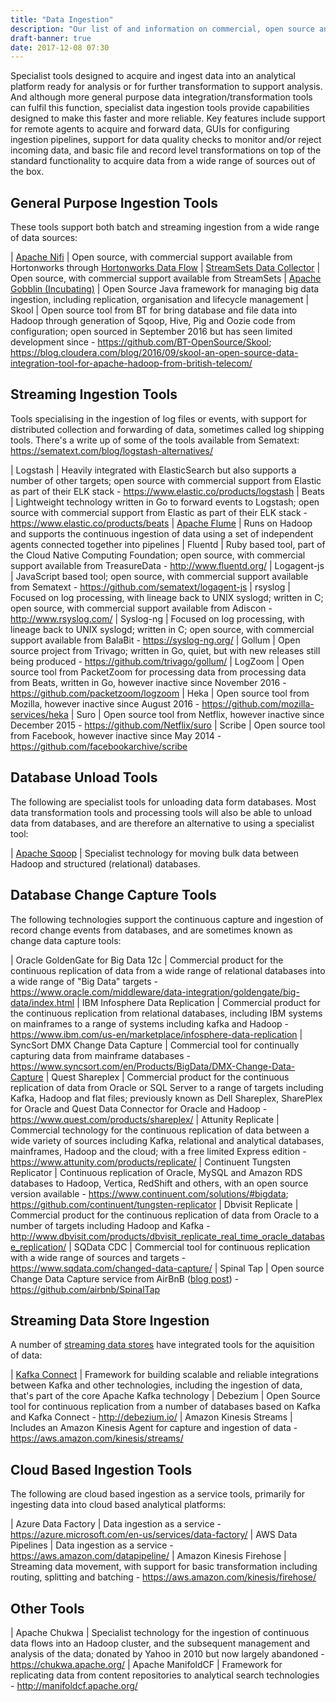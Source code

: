 ```yaml
---
title: "Data Ingestion"
description: "Our list of and information on commercial, open source and cloud based data ingestion tools, including NiFi, StreamSets, Gobblin, Logstash, Flume, FluentD, Sqoop, GoldenGate and alternatives to these."
draft-banner: true
date: 2017-12-08 07:30
---
```

Specialist tools designed to acquire and ingest data into an analytical platform ready for analysis or for further transformation to support analysis.  And although more general purpose data integration/transformation tools can fulfil this function, specialist data ingestion tools provide capabilities designed to make this faster and more reliable.  Key features include support for remote agents to acquire and forward data, GUIs for configuring ingestion pipelines, support for data quality checks to monitor and/or reject incoming data, and basic file and record level transformations on top of the standard functionality to acquire data from a wide range of sources out of the box. 
<!--more-->

## General Purpose Ingestion Tools

These tools support both batch and streaming ingestion from a wide range of data sources:

| [Apache Nifi](/technologies/apache-nifi/) | Open source, with commercial support available from Hortonworks through [Hortonworks Data Flow](/technologies/hortonworks-data-flow/)
| [StreamSets Data Collector](/technologies/streamsets-data-collector/) | Open source, with commercial support available from StreamSets
| [Apache Gobblin (Incubating)](/technologies/apache-gobblin/) | Open Source Java framework for managing big data ingestion, including replication, organisation and lifecycle management
| Skool | Open source tool from BT for bring database and file data into Hadoop through generation of Sqoop, Hive, Pig and Oozie code from configuration; open sourced in September 2016 but has seen limited development since - <https://github.com/BT-OpenSource/Skool>; <https://blog.cloudera.com/blog/2016/09/skool-an-open-source-data-integration-tool-for-apache-hadoop-from-british-telecom/>

## Streaming Ingestion Tools

Tools specialising in the ingestion of log files or events, with support for distributed collection and forwarding of data, sometimes called log shipping tools. There's a write up of some of the tools available from Sematext: <https://sematext.com/blog/logstash-alternatives/>

| Logstash | Heavily integrated with ElasticSearch but also supports a number of other targets; open source with commercial support from Elastic as part of their ELK stack - <https://www.elastic.co/products/logstash>
| Beats | Lightweight technology written in Go to forward events to Logstash; open source with commercial support from Elastic as part of their ELK stack - <https://www.elastic.co/products/beats>
| [Apache Flume](/technologies/apache-flume/) | Runs on Hadoop and supports the continuous ingestion of data using a set of independent agents connected together into pipelines
| Fluentd | Ruby based tool, part of the Cloud Native Computing Foundation; open source, with commercial support available from TreasureData - <http://www.fluentd.org/>
| Logagent-js | JavaScript based tool; open source, with commercial support available from Sematext - <https://github.com/sematext/logagent-js>
| rsyslog | Focused on log processing, with lineage back to UNIX syslogd; written in C; open source, with commercial support available from Adiscon - <http://www.rsyslog.com/>
| Syslog-ng | Focused on log processing, with lineage back to UNIX syslogd; written in C; open source, with commercial support available from BalaBit - <https://syslog-ng.org/>
| Gollum | Open source project from Trivago; written in Go, quiet, but with new releases still being produced - <https://github.com/trivago/gollum/>
| LogZoom | Open source tool from PacketZoom for processing data from processing data from Beats, written in Go, however inactive since November 2016 - <https://github.com/packetzoom/logzoom>
| Heka | Open source tool from Mozilla, however inactive since August 2016 - <https://github.com/mozilla-services/heka>
| Suro | Open source tool from Netflix, however inactive since December 2015 - <https://github.com/Netflix/suro>
| Scribe | Open source tool from Facebook, however inactive since May 2014 - <https://github.com/facebookarchive/scribe>

## Database Unload Tools

The following are specialist tools for unloading data form databases.  Most data transformation tools and processing tools will also be able to unload data from databases, and are therefore an alternative to using a specialist tool:

| [Apache Sqoop](/technologies/apache-sqoop/) | Specialist technology for moving bulk data between Hadoop and structured (relational) databases.

## Database Change Capture Tools

The following technologies support the continuous capture and ingestion of record change events from databases, and are sometimes known as change data capture tools:

| Oracle GoldenGate for Big Data 12c | Commercial product for the continuous replication of data from a wide range of relational databases into a wide range of "Big Data" targets - <https://www.oracle.com/middleware/data-integration/goldengate/big-data/index.html>
| IBM Infosphere Data Replication | Commercial product for the continuous replication from relational databases, including IBM systems on mainframes to a range of systems including kafka and Hadoop - <https://www.ibm.com/us-en/marketplace/infosphere-data-replication>
| SyncSort DMX Change Data Capture | Commercial tool for continually capturing data from mainframe databases - <https://www.syncsort.com/en/Products/BigData/DMX-Change-Data-Capture>
| Quest Shareplex | Commercial product for the continuous replication of data from Oracle or SQL Server to a range of targets including Kafka, Hadoop and flat files; previously known as Dell Shareplex, SharePlex for Oracle and Quest Data Connector for Oracle and Hadoop - <https://www.quest.com/products/shareplex/>
| Attunity Replicate | Commercial technology for the continuous replication of data between a wide variety of sources including Kafka, relational and analytical databases, mainframes, Hadoop and the cloud; with a free limited Express edition - <https://www.attunity.com/products/replicate/>
| Continuent Tungsten Replicator | Continuous replication of Oracle, MySQL and Amazon RDS databases to Hadoop, Vertica, RedShift and others, with an open source version available - <https://www.continuent.com/solutions/#bigdata>; <https://github.com/continuent/tungsten-replicator>
| Dbvisit Replicate | Commercial product for the continuous replication of data from Oracle to a number of targets including Hadoop and Kafka - <http://www.dbvisit.com/products/dbvisit_replicate_real_time_oracle_database_replication/>
| SQData CDC | Commercial tool for continuous replication with a wide range of sources and targets - <https://www.sqdata.com/changed-data-capture/>
| Spinal Tap | Open source Change Data Capture service from AirBnB ([blog post](https://medium.com/airbnb-engineering/capturing-data-evolution-in-a-service-oriented-architecture-72f7c643ee6f)) - <https://github.com/airbnb/SpinalTap>

## Streaming Data Store Ingestion

A number of [streaming data stores](/tech-categories/streaming-data-stores/) have integrated tools for the aquisition of data:

| [Kafka Connect](/technologies/apache-kafka/kafka-connect/) | Framework for building scalable and reliable integrations between Kafka and other technologies, including the ingestion of data, that's part of the core Apache Kafka technology
| Debezium | Open Source tool for continuous replication from a number of databases based on Kafka and Kafka Connect - <http://debezium.io/>
| Amazon Kinesis Streams | Includes an Amazon Kinesis Agent for capture and ingestion of data - <https://aws.amazon.com/kinesis/streams/>

## Cloud Based Ingestion Tools

The following are cloud based ingestion as a service tools, primarily for ingesting data into cloud based analytical platforms:

| Azure Data Factory | Data ingestion as a service - <https://azure.microsoft.com/en-us/services/data-factory/>
| AWS Data Pipelines | Data ingestion as a service - <https://aws.amazon.com/datapipeline/>
| Amazon Kinesis Firehose | Streaming data movement, with support for basic transformation including routing, splitting and batching - <https://aws.amazon.com/kinesis/firehose/>

## Other Tools

| Apache Chukwa | Specialist technology for the ingestion of continuous data flows into an Hadoop cluster, and the subsequent management and analysis of the data; donated by Yahoo in 2010 but now largely abandoned - <https://chukwa.apache.org/>
| Apache ManifoldCF | Framework for replicating data from content repositories to analytical search technologies - <http://manifoldcf.apache.org/>